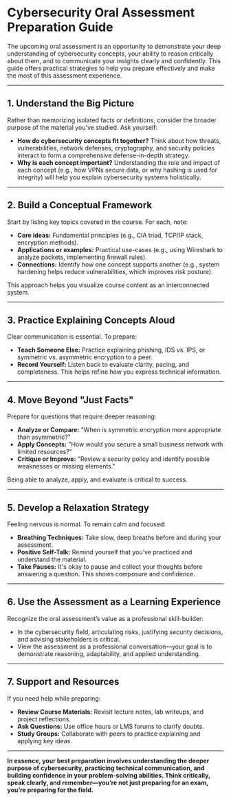# Cybersecurity Oral Assessment Preparation Guide

The upcoming oral assessment is an opportunity to demonstrate your deep understanding of cybersecurity concepts, your ability to reason critically about them, and to communicate your insights clearly and confidently. This guide offers practical strategies to help you prepare effectively and make the most of this assessment experience.

---

## 1. Understand the Big Picture

Rather than memorizing isolated facts or definitions, consider the broader purpose of the material you've studied. Ask yourself:
- **How do cybersecurity concepts fit together?** Think about how threats, vulnerabilities, network defenses, cryptography, and security policies interact to form a comprehensive defense-in-depth strategy.
- **Why is each concept important?** Understanding the role and impact of each concept (e.g., how VPNs secure data, or why hashing is used for integrity) will help you explain cybersecurity systems holistically.

---

## 2. Build a Conceptual Framework

Start by listing key topics covered in the course. For each, note:
- **Core ideas:** Fundamental principles (e.g., CIA triad, TCP/IP stack, encryption methods).
- **Applications or examples:** Practical use-cases (e.g., using Wireshark to analyze packets, implementing firewall rules).
- **Connections:** Identify how one concept supports another (e.g., system hardening helps reduce vulnerabilities, which improves risk posture).

This approach helps you visualize course content as an interconnected system.

---

## 3. Practice Explaining Concepts Aloud

Clear communication is essential. To prepare:
- **Teach Someone Else:** Practice explaining phishing, IDS vs. IPS, or symmetric vs. asymmetric encryption to a peer.
- **Record Yourself:** Listen back to evaluate clarity, pacing, and completeness. This helps refine how you express technical information.

---

## 4. Move Beyond "Just Facts"

Prepare for questions that require deeper reasoning:
- **Analyze or Compare:** "When is symmetric encryption more appropriate than asymmetric?"
- **Apply Concepts:** "How would you secure a small business network with limited resources?"
- **Critique or Improve:** "Review a security policy and identify possible weaknesses or missing elements."

Being able to analyze, apply, and evaluate is critical to success.

---

## 5. Develop a Relaxation Strategy

Feeling nervous is normal. To remain calm and focused:
- **Breathing Techniques:** Take slow, deep breaths before and during your assessment.
- **Positive Self-Talk:** Remind yourself that you’ve practiced and understand the material.
- **Take Pauses:** It's okay to pause and collect your thoughts before answering a question. This shows composure and confidence.

---

## 6. Use the Assessment as a Learning Experience

Recognize the oral assessment’s value as a professional skill-builder:
- In the cybersecurity field, articulating risks, justifying security decisions, and advising stakeholders is critical.
- View the assessment as a professional conversation—your goal is to demonstrate reasoning, adaptability, and applied understanding.

---

## 7. Support and Resources

If you need help while preparing:
- **Review Course Materials:** Revisit lecture notes, lab writeups, and project reflections.
- **Ask Questions:** Use office hours or LMS forums to clarify doubts.
- **Study Groups:** Collaborate with peers to practice explaining and applying key ideas.

---

**In essence, your best preparation involves understanding the deeper purpose of cybersecurity, practicing technical communication, and building confidence in your problem-solving abilities. Think critically, speak clearly, and remember—you’re not just preparing for an exam, you’re preparing for the field.**

